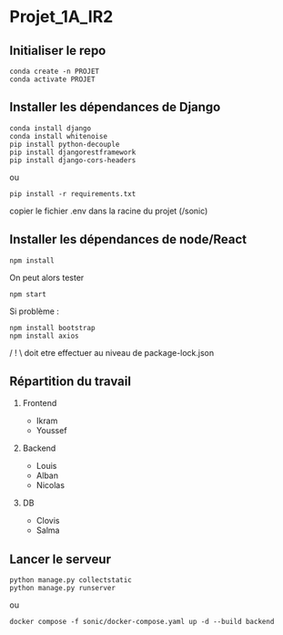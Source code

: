 # Projet_1A_IR2

## Initialiser le repo

```
conda create -n PROJET
conda activate PROJET
```

## Installer les dépendances de Django

```
conda install django
conda install whitenoise
pip install python-decouple
pip install djangorestframework
pip install django-cors-headers
```
ou

```
pip install -r requirements.txt
```

copier le fichier .env dans la racine du projet (/sonic)

## Installer les dépendances de node/React

```
npm install
```

On peut alors tester 

```
npm start
```

Si problème :

```
npm install bootstrap
npm install axios
```

/ ! \ doit etre effectuer au niveau de package-lock.json

## Répartition du travail

1. Frontend
   - Ikram
   - Youssef
   
2. Backend
   - Louis
   - Alban
   - Nicolas

3. DB
   - Clovis
   - Salma

## Lancer le serveur

```
python manage.py collectstatic
python manage.py runserver
```

ou 

```
docker compose -f sonic/docker-compose.yaml up -d --build backend
```
